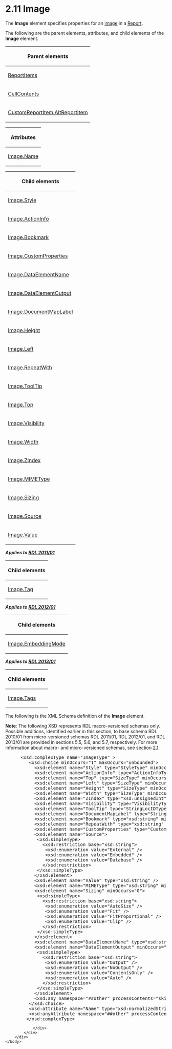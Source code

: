 <html dir="LTR" xmlns:mshelp="http://msdn.microsoft.com/mshelp" xmlns:ddue="http://ddue.schemas.microsoft.com/authoring/2003/5" xmlns:xlink="http://www.w3.org/1999/xlink" xmlns:tool="http://www.microsoft.com/tooltip">
    <head>
        <meta http-equiv="Content-Type" content="text/html; CHARSET=utf-8"></meta>
        <meta name="save" content="history"></meta>
        <title>2.11 Image</title>
        <xml>
            <mshelp:toctitle title="2.11 Image"></mshelp:toctitle>
            <mshelp:rltitle title="[MS-RDL]: Image"></mshelp:rltitle>
            <mshelp:keyword index="A" term="63e1e5ab-7c49-4f62-8dbd-62d85de2b153"></mshelp:keyword>
            <mshelp:attr name="DCSext.ContentType" value="open specification"></mshelp:attr>
            <mshelp:attr name="AssetID" value="63e1e5ab-7c49-4f62-8dbd-62d85de2b153"></mshelp:attr>
            <mshelp:attr name="TopicType" value="kbRef"></mshelp:attr>
            <mshelp:attr name="DCSext.Title" value="[MS-RDL]: Image" />
        </xml>
    </head>
    <body>
        <div id="header">
            <h1 class="heading">2.11 Image</h1>
        </div>
        <div id="mainSection">
            <div id="mainBody">
                <div id="allHistory" class="saveHistory"></div>
                <div id="sectionSection0" class="section" name="collapseableSection">
                    

<p>The <b>Image</b> element specifies properties for an <a href="b2482b3f-74ab-4ca8-a9e5-c07955011743.md#gt_d6b55d1e-aea6-4b7e-a23d-c0de845e0b50">image</a> in a <a href="6bbaafec-020b-406c-b4e7-5e4318b616cb.md">Report</a>. </p>

<p>The following are the parent elements, attributes, and child
elements of the <b>Image</b> element.</p>

<table>
 <thead>
  <tr>
   <th>
   <p>Parent elements</p>
   </th>
  </tr>
 </thead>
 <tr>
  <td>
  <p><a href="c5fef915-e842-43b4-91f9-56af4eb15be0.md">ReportItems</a></p>
  </td>
 </tr>
 <tr>
  <td>
  <p><a href="43ccec32-ec37-401c-ba8a-edbfa74e42f4.md">CellContents</a></p>
  </td>
 </tr>
 <tr>
  <td>
  <p><a href="11d434bd-8755-4c3f-ba43-eaa4fed6a692.md">CustomReportItem.AltReportItem</a></p>
  </td>
 </tr>
</table>

<p> </p>

<table>
 <thead>
  <tr>
   <th>
   <p>Attributes</p>
   </th>
  </tr>
 </thead>
 <tr>
  <td>
  <p><a href="78e42210-8693-4ac4-9c5c-7339aeea4b10.md">Image.Name</a></p>
  </td>
 </tr>
</table>

<p> </p>

<table>
 <thead>
  <tr>
   <th>
   <p>Child elements</p>
   </th>
  </tr>
 </thead>
 <tr>
  <td>
  <p><a href="43d2666a-4172-4901-a0eb-e5d164740322.md">Image.Style</a></p>
  </td>
 </tr>
 <tr>
  <td>
  <p><a href="3ee7eddf-fbb8-48b5-b072-d9afac874bb7.md">Image.ActionInfo</a></p>
  </td>
 </tr>
 <tr>
  <td>
  <p><a href="258cfe6f-80c7-47ed-98db-d0312d1e06d4.md">Image.Bookmark</a></p>
  </td>
 </tr>
 <tr>
  <td>
  <p><a href="7ea46834-5ec4-4ea9-98ab-7299a594d389.md">Image.CustomProperties</a></p>
  </td>
 </tr>
 <tr>
  <td>
  <p><a href="2c4255c2-154c-4982-86fb-0f9538ef70e2.md">Image.DataElementName</a></p>
  </td>
 </tr>
 <tr>
  <td>
  <p><a href="3aa6c42e-b9c3-4aeb-9f12-5fb8ccef9457.md">Image.DataElementOutput</a></p>
  </td>
 </tr>
 <tr>
  <td>
  <p><a href="7ad9da18-791d-4491-ad46-c5a1b4f2fcba.md">Image.DocumentMapLabel</a></p>
  </td>
 </tr>
 <tr>
  <td>
  <p><a href="609bc189-ac3d-4cdf-be4a-fabf60a085d2.md">Image.Height</a></p>
  </td>
 </tr>
 <tr>
  <td>
  <p><a href="4eed7a21-8aea-4c32-bec9-1cb710f5413a.md">Image.Left</a></p>
  </td>
 </tr>
 <tr>
  <td>
  <p><a href="d8384b4f-2f2e-40bf-8db2-dcd80a523c9f.md">Image.RepeatWith</a></p>
  </td>
 </tr>
 <tr>
  <td>
  <p><a href="1427eaad-36db-4487-9a1f-df0d706c9ff6.md">Image.ToolTip</a></p>
  </td>
 </tr>
 <tr>
  <td>
  <p><a href="87b4ca54-7e3c-4fb6-bf62-9e24b7dd36fd.md">Image.Top</a></p>
  </td>
 </tr>
 <tr>
  <td>
  <p><a href="1e1a1b17-f0a3-4cf5-97c5-ccd124c490a5.md">Image.Visibility</a></p>
  </td>
 </tr>
 <tr>
  <td>
  <p><a href="75d4952a-1244-441e-acac-3fad2a2045bf.md">Image.Width</a></p>
  </td>
 </tr>
 <tr>
  <td>
  <p><a href="90f9358a-b054-4a47-ba1d-76c42737aef2.md">Image.ZIndex</a></p>
  </td>
 </tr>
 <tr>
  <td>
  <p><a href="71e3fcbb-9caa-42e3-b181-1532409aed25.md">Image.MIMEType</a></p>
  </td>
 </tr>
 <tr>
  <td>
  <p><a href="0df85285-f5ea-4cf6-89db-8c1da12cc4fd.md">Image.Sizing</a></p>
  </td>
 </tr>
 <tr>
  <td>
  <p><a href="ff4d3c03-cee0-4a51-a40b-9c012fee1596.md">Image.Source</a></p>
  </td>
 </tr>
 <tr>
  <td>
  <p><a href="e63f7ec4-2bc8-456a-afc9-60570f34da60.md">Image.Value</a></p>
  </td>
 </tr>
</table>

<p><b><i>Applies to </i></b><a href="bf2bab1a-b608-4bcc-b718-1cc1baa9579c.md"><b><i>RDL 2011/01</i></b></a></p>

<table>
 <thead>
  <tr>
   <th>
   <p>Child elements</p>
   </th>
  </tr>
 </thead>
 <tr>
  <td>
  <p><a href="c601867f-a50a-4735-9da0-7405a4032570.md">Image.Tag</a></p>
  </td>
 </tr>
</table>

<p><b><i>Applies to </i></b><a href="f165fb82-3c5a-4369-961c-128de233638c.md"><b><i>RDL 2012/01</i></b></a></p>

<table>
 <thead>
  <tr>
   <th>
   <p>Child elements</p>
   </th>
  </tr>
 </thead>
 <tr>
  <td>
  <p><a href="a61232d7-8ca5-45b0-b826-9a718f746b89.md">Image.EmbeddingMode</a></p>
  </td>
 </tr>
</table>

<p><b><i>Applies to </i></b><a href="c5c219b8-4b13-4c49-9c86-6a07aab39823.md"><b><i>RDL 2013/01</i></b></a></p>

<table>
 <thead>
  <tr>
   <th>
   <p>Child elements</p>
   </th>
  </tr>
 </thead>
 <tr>
  <td>
  <p><a href="92236b94-3ca6-477c-bca4-e7ba4a498edd.md">Image.Tags</a></p>
  </td>
 </tr>
</table>

<p>The following is the XML Schema definition of the <b>Image</b>
element.</p>

<p><b>Note</b>: The following XSD represents RDL
macro-versioned schemas only. Possible additions, identified earlier in this
section, to base schema RDL 2010/01 from micro-versioned schemas RDL 2011/01,
RDL 2012/01, and RDL 2013/01 are provided in sections 5.5, 5.6, and 5.7,
respectively. For more information about macro- and micro-versioned schemas,
see section <a href="ae14822f-9553-45f1-bacc-c0a1cbb484fb.md">2.1</a>.</p>

<dl>
<dd>
<div><pre> &lt;xsd:complexType name=&quot;ImageType&quot; &gt;
    &lt;xsd:choice minOccurs=&quot;1&quot; maxOccurs=&quot;unbounded&quot;&gt;
      &lt;xsd:element name=&quot;Style&quot; type=&quot;StyleType&quot; minOccurs=&quot;0&quot; /&gt;
      &lt;xsd:element name=&quot;ActionInfo&quot; type=&quot;ActionInfoType&quot; minOccurs=&quot;0&quot; /&gt;
      &lt;xsd:element name=&quot;Top&quot; type=&quot;SizeType&quot; minOccurs=&quot;0&quot; /&gt;
      &lt;xsd:element name=&quot;Left&quot; type=&quot;SizeType&quot; minOccurs=&quot;0&quot; /&gt;
      &lt;xsd:element name=&quot;Height&quot; type=&quot;SizeType&quot; minOccurs=&quot;0&quot; /&gt;
      &lt;xsd:element name=&quot;Width&quot; type=&quot;SizeType&quot; minOccurs=&quot;0&quot; /&gt;
      &lt;xsd:element name=&quot;ZIndex&quot; type=&quot;xsd:unsignedInt&quot; minOccurs=&quot;0&quot; /&gt;
      &lt;xsd:element name=&quot;Visibility&quot; type=&quot;VisibilityType&quot; minOccurs=&quot;0&quot; /&gt;
      &lt;xsd:element name=&quot;ToolTip&quot; type=&quot;StringLocIDType&quot; minOccurs=&quot;0&quot; /&gt;
      &lt;xsd:element name=&quot;DocumentMapLabel&quot; type=&quot;StringLocIDType&quot; minOccurs=&quot;0&quot; /&gt;
      &lt;xsd:element name=&quot;Bookmark&quot; type=&quot;xsd:string&quot; minOccurs=&quot;0&quot; /&gt;
      &lt;xsd:element name=&quot;RepeatWith&quot; type=&quot;xsd:string&quot; minOccurs=&quot;0&quot; /&gt;
      &lt;xsd:element name=&quot;CustomProperties&quot; type=&quot;CustomPropertiesType&quot; minOccurs=&quot;0&quot; /&gt;
      &lt;xsd:element name=&quot;Source&quot;&gt;
       &lt;xsd:simpleType&gt;
         &lt;xsd:restriction base=&quot;xsd:string&quot;&gt;
          &lt;xsd:enumeration value=&quot;External&quot; /&gt;
          &lt;xsd:enumeration value=&quot;Embedded&quot; /&gt;
          &lt;xsd:enumeration value=&quot;Database&quot; /&gt;
         &lt;/xsd:restriction&gt;
       &lt;/xsd:simpleType&gt;
      &lt;/xsd:element&gt;
      &lt;xsd:element name=&quot;Value&quot; type=&quot;xsd:string&quot; /&gt;
      &lt;xsd:element name=&quot;MIMEType&quot; type=&quot;xsd:string&quot; minOccurs=&quot;0&quot; /&gt;
      &lt;xsd:element name=&quot;Sizing&quot; minOccurs=&quot;0&quot;&gt;
       &lt;xsd:simpleType&gt;
         &lt;xsd:restriction base=&quot;xsd:string&quot;&gt;
          &lt;xsd:enumeration value=&quot;AutoSize&quot; /&gt;
          &lt;xsd:enumeration value=&quot;Fit&quot; /&gt;
          &lt;xsd:enumeration value=&quot;FitProportional&quot; /&gt;
          &lt;xsd:enumeration value=&quot;Clip&quot; /&gt;
         &lt;/xsd:restriction&gt;
       &lt;/xsd:simpleType&gt;
      &lt;/xsd:element&gt;
      &lt;xsd:element name=&quot;DataElementName&quot; type=&quot;xsd:string&quot; minOccurs=&quot;0&quot; /&gt;
      &lt;xsd:element name=&quot;DataElementOutput&quot; minOccurs=&quot;0&quot;&gt;
       &lt;xsd:simpleType&gt;
         &lt;xsd:restriction base=&quot;xsd:string&quot;&gt;
          &lt;xsd:enumeration value=&quot;Output&quot; /&gt;
          &lt;xsd:enumeration value=&quot;NoOutput&quot; /&gt;
          &lt;xsd:enumeration value=&quot;ContentsOnly&quot; /&gt;
          &lt;xsd:enumeration value=&quot;Auto&quot; /&gt;
         &lt;/xsd:restriction&gt;
       &lt;/xsd:simpleType&gt;
      &lt;/xsd:element&gt;
      &lt;xsd:any namespace=&quot;##other&quot; processContents=&quot;skip&quot; /&gt;
    &lt;/xsd:choice&gt;
    &lt;xsd:attribute name=&quot;Name&quot; type=&quot;xsd:normalizedString&quot; use=&quot;required&quot; /&gt;
    &lt;xsd:anyAttribute namespace=&quot;##other&quot; processContents=&quot;skip&quot; /&gt;
   &lt;/xsd:complexType&gt;
</pre></div>
</dd></dl>


                </div>
            </div>
        </div>
    </body>
</html>